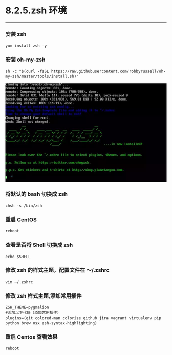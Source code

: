 # 8.2.5.zsh 环境

---

### 安装 zsh

```
yum install zsh -y
```

### 安装 oh-my-zsh

```
sh -c "$(curl -fsSL https://raw.githubusercontent.com/robbyrussell/oh-my-zsh/master/tools/install.sh)"
```

![oh-my-zsh](../../imgs/Release/zsh/oh-my-zsh.jpeg)

### 将默认的 bash 切换成 zsh

```
chsh -s /bin/zsh
```

### 重启 CentOS

```
reboot
```

### 查看是否将 Shell 切换成 zsh

```
echo $SHELL
```

### 修改 zsh 的样式主题，配置文件在 ～/.zshrc

```
vim ~/.zshrc
```

### 修改 zsh 样式主题,添加常用插件

```
ZSH_THEME=pygmalion
#添加以下代码（添加常用插件）
plugins=(git colored-man colorize github jira vagrant virtualenv pip python brew osx zsh-syntax-highlighting)
```

### 重启 Centos 查看效果

```
reboot
```
